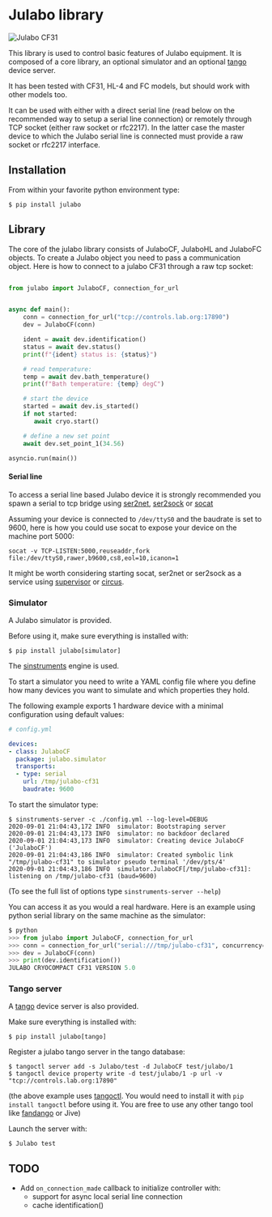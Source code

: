 # Julabo library

![Julabo CF31](docs/cf31.png)

This library is used to control basic features of Julabo equipment. It is
composed of a core library, an optional simulator and an optional
[tango](https://tango-controls.org/) device server.

It has been tested with CF31, HL-4 and FC models, but should work with
other models too.

It can be used with either with a direct serial line (read below
on the recommended way to setup a serial line connection) or remotely
through TCP socket (either raw socket or rfc2217). In the latter case
the master device to which the Julabo serial line is connected must
provide a raw socket or rfc2217 interface.

## Installation

From within your favorite python environment type:

`$ pip install julabo`


## Library

The core of the julabo library consists of JulaboCF, JulaboHL and JulaboFC
objects.
To create a Julabo object you need to pass a communication object.
Here is how to connect to a julabo CF31 through a raw tcp socket:

```python

from julabo import JulaboCF, connection_for_url


async def main():
    conn = connection_for_url("tcp://controls.lab.org:17890")
    dev = JulaboCF(conn)

    ident = await dev.identification()
    status = await dev.status()
    print(f"{ident} status is: {status}")

    # read temperature:
    temp = await dev.bath_temperature()
    print(f"Bath temperature: {temp} degC")

    # start the device
    started = await dev.is_started()
    if not started:
       await cryo.start()

    # define a new set point
    await dev.set_point_1(34.56)

asyncio.run(main())
```

#### Serial line

To access a serial line based Julabo device it is strongly recommended you spawn
a serial to tcp bridge using [ser2net](https://linux.die.net/man/8/ser2net),
[ser2sock](https://github.com/tiagocoutinho/ser2sock) or
[socat](https://linux.die.net/man/1/socat)

Assuming your device is connected to `/dev/ttyS0` and the baudrate is set to 9600,
here is how you could use socat to expose your device on the machine port 5000:

`socat -v TCP-LISTEN:5000,reuseaddr,fork file:/dev/ttyS0,rawer,b9600,cs8,eol=10,icanon=1`

It might be worth considering starting socat, ser2net or ser2sock as a service using
[supervisor](http://supervisord.org/) or [circus](https://circus.rtfd.io/).

### Simulator

A Julabo simulator is provided.

Before using it, make sure everything is installed with:

`$ pip install julabo[simulator]`

The [sinstruments](https://pypi.org/project/sinstruments/) engine is used.

To start a simulator you need to write a YAML config file where you define
how many devices you want to simulate and which properties they hold.

The following example exports 1 hardware device with a minimal configuration
using default values:

```yaml
# config.yml

devices:
- class: JulaboCF
  package: julabo.simulator
  transports:
  - type: serial
    url: /tmp/julabo-cf31
    baudrate: 9600
```

To start the simulator type:

```terminal
$ sinstruments-server -c ./config.yml --log-level=DEBUG
2020-09-01 21:04:43,172 INFO  simulator: Bootstraping server
2020-09-01 21:04:43,173 INFO  simulator: no backdoor declared
2020-09-01 21:04:43,173 INFO  simulator: Creating device JulaboCF ('JulaboCF')
2020-09-01 21:04:43,186 INFO  simulator: Created symbolic link "/tmp/julabo-cf31" to simulator pseudo terminal '/dev/pts/4'
2020-09-01 21:04:43,186 INFO  simulator.JulaboCF[/tmp/julabo-cf31]: listening on /tmp/julabo-cf31 (baud=9600)

```

(To see the full list of options type `sinstruments-server --help`)

You can access it as you would a real hardware. Here is an example using python
serial library on the same machine as the simulator:

```python
$ python
>>> from julabo import JulaboCF, connection_for_url
>>> conn = connection_for_url("serial:///tmp/julabo-cf31", concurrency="syncio")
>>> dev = JulaboCF(conn)
>>> print(dev.identification())
JULABO CRYOCOMPACT CF31 VERSION 5.0
```

### Tango server

A [tango](https://tango-controls.org/) device server is also provided.

Make sure everything is installed with:

`$ pip install julabo[tango]`

Register a julabo tango server in the tango database:
```
$ tangoctl server add -s Julabo/test -d JulaboCF test/julabo/1
$ tangoctl device property write -d test/julabo/1 -p url -v "tcp://controls.lab.org:17890"
```

(the above example uses [tangoctl](https://pypi.org/project/tangoctl/). You would need
to install it with `pip install tangoctl` before using it. You are free to use any other
tango tool like [fandango](https://pypi.org/project/fandango/) or Jive)

Launch the server with:

```terminal
$ Julabo test
```

## TODO

* Add `on_connection_made` callback to initialize controller with:
  * support for async local serial line connection
  * cache identification()
